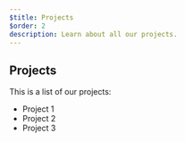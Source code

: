 ```yaml
---
$title: Projects
$order: 2
description: Learn about all our projects.
---
```

## Projects

This is a list of our projects:

- Project 1
- Project 2
- Project 3
